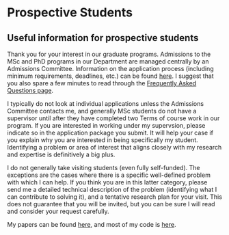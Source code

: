 # Prospective Students

## Useful information for prospective students

Thank you for your interest in our graduate programs. Admissions to the MSc and PhD programs in our Department are
managed centrally by an Admissions Committee. Information on the application process (including
minimum requirements, deadlines, etc.) can be found [here](https://www.stat.ubc.ca/graduate-admissions). 
I suggest that you also spare a few minutes to read through 
the [Frequently Asked Questions page](https://www.stat.ubc.ca/graduate-admissions-faqs).

I typically do not look at individual applications unless the Admissions Committee contacts me, and generally MSc
students do not have a supervisor until after they have completed two Terms of course 
work in our program. If you are interested in working under my supervsion, please indicate so in the application 
package you submit. It will help your case if you explain why you are interested in being specifically my student. 
Identifying a problem or area of interest that aligns closely with my research and expertise is 
definitively a big plus. 

I do not generally take visiting students (even fully self-funded). The exceptions are the cases where
there is a specific well-defined problem with which I can help. If you think you are in this latter 
category, please send me a detailed technical description of the problem (identifying what I can contribute to 
solving it), and a tentative research plan for your visit.  This does not guarantee that you will 
be invited, but you can be sure I will read and consider your request carefully.

My papers can be found [here](https://www.stat.ubc.ca/users/matias-salibian-barrera), and most of my code 
is [here](https://github.com/msalibian). 






